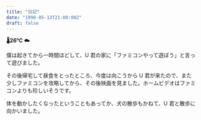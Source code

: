 ```yaml
---
title: "日記"
date: "1990-05-13T21:00:00Z"
draft: false
---
```


__🌡26℃ ☁__

僕は起きてから一時間ほどして、U 君の家に「ファミコンやって遊ぼう」と言って遊びました。

その後帰宅して昼食をとったところ、今度は向こうから U 君が来たので、また少しファミコンを攻略してから、その後映画を見ました。ホームビデオはファミコンよりも珍しいそうです。

体を動かしたくなったということもあってか、犬の散歩もかねて、U 君と散歩に向かいました。